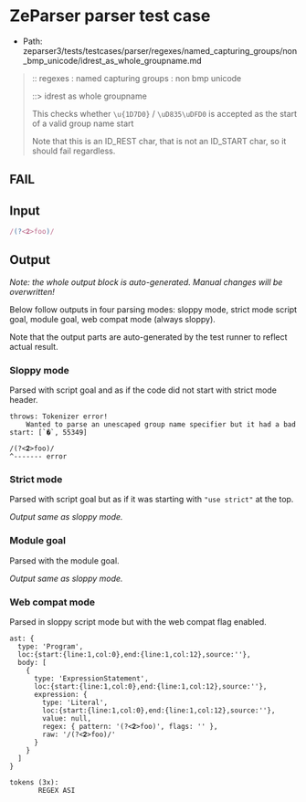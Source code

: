 # ZeParser parser test case

- Path: zeparser3/tests/testcases/parser/regexes/named_capturing_groups/non_bmp_unicode/idrest_as_whole_groupname.md

> :: regexes : named capturing groups : non bmp unicode
>
> ::> idrest as whole groupname
>
> This checks whether `\u{1D7D0}` / `\uD835\uDFD0` is accepted as the start of a valid group name start
>
> Note that this is an ID_REST char, that is not an ID_START char, so it should fail regardless.

## FAIL

## Input

`````js
/(?<𝟐>foo)/
`````

## Output

_Note: the whole output block is auto-generated. Manual changes will be overwritten!_

Below follow outputs in four parsing modes: sloppy mode, strict mode script goal, module goal, web compat mode (always sloppy).

Note that the output parts are auto-generated by the test runner to reflect actual result.

### Sloppy mode

Parsed with script goal and as if the code did not start with strict mode header.

`````
throws: Tokenizer error!
    Wanted to parse an unescaped group name specifier but it had a bad start: [`�`, 55349]

/(?<𝟐>foo)/
^------- error
`````

### Strict mode

Parsed with script goal but as if it was starting with `"use strict"` at the top.

_Output same as sloppy mode._

### Module goal

Parsed with the module goal.

_Output same as sloppy mode._

### Web compat mode

Parsed in sloppy script mode but with the web compat flag enabled.

`````
ast: {
  type: 'Program',
  loc:{start:{line:1,col:0},end:{line:1,col:12},source:''},
  body: [
    {
      type: 'ExpressionStatement',
      loc:{start:{line:1,col:0},end:{line:1,col:12},source:''},
      expression: {
        type: 'Literal',
        loc:{start:{line:1,col:0},end:{line:1,col:12},source:''},
        value: null,
        regex: { pattern: '(?<𝟐>foo)', flags: '' },
        raw: '/(?<𝟐>foo)/'
      }
    }
  ]
}

tokens (3x):
       REGEX ASI
`````

